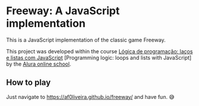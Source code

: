 # Freeway: A JavaScript implementation

This is a JavaScript implementation of the classic game Freeway.

This project was developed within the course
[Lógica de programação: laços e listas com JavaScript](https://cursos.alura.com.br/course/javascript-listas-lacos)
\[Programming logic: loops and lists with JavaScript\]
by the [Alura online school](https://cursos.alura.com.br/dashboard).

## How to play

Just navigate to <https://af0liveira.github.io/freeway/> and have fun. 😅
